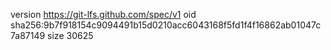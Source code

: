 version https://git-lfs.github.com/spec/v1
oid sha256:9b7f918154c9094491b15d0210acc6043168f5fd1f4f16862ab01047c7a87149
size 30625
